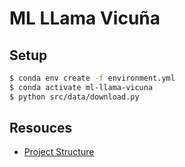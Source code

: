 # ML LLama Vicuña

## Setup

```sh
$ conda env create -f environment.yml
$ conda activate ml-llama-vicuna
$ python src/data/download.py
```

## Resouces

- [Project Structure](https://towardsdatascience.com/structure-and-automated-workflow-for-a-machine-learning-project-2fa30d661c1e)

